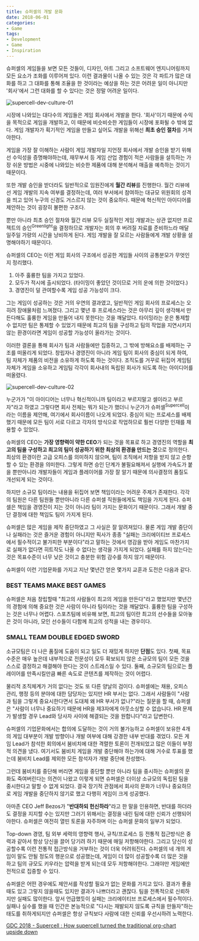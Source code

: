 ```yaml
---
title: 슈퍼셀의 개발 문화
date: 2018-06-01
categories:
- Game
tags:
- Development
- Game
- Inspiration
---
```


 슈퍼셀의 게임들을 보면 모든 것들이, 디자인, 아트 그리고 소프트웨어 엔지니어링까지 모든 요소가 조화를 이루어져 있다. 이런 결과물이 나올 수 있는 것은 각 파트가 많은 대화를 하고 그 대화를 통해 조율을 한 것이라는 예상을 하는 것은 어려운 일이 아니지만 '회사'에서 그런 대화를 할 수 있다는 것은 정말 어려운 일이다.

![supercell-dev-culture-01](https://user-images.githubusercontent.com/18159012/40906123-d8474df8-681a-11e8-878d-73b2a5c34a58.png)

 시장에 나와있는 대다수의 게임들은 게임 회사에서 개발을 한다. '회사'이기 때문에 수익을 목적으로 게임을 개발하고, 이 때문에 비슷비슷한 게임들이 시장에 포화될 수 밖에 없다. 게임 개발자가 획기적인 게임을 만들고 싶어도 개발을 위해선 **최초 승인 절차**를 거쳐야한다.

 게임을 가장 잘 이해하는 사람이 게임 개발자일 지언정 회사에서 개발 승인을 받기 위해선 수익성을 증명해야하는데, 재무부서 등 게임 산업 경험이 적은 사람들을 설득하는 가장 쉬운 방법은 시중에 나와있는 비슷한 제품에 대해 분석해서 매출을 예측하는 것이기 때문이다.

 또한 개발 승인을 받더라도 일반적으로 임원진에게 **월간 리뷰**를 진행한다. 월간 리뷰에선 게임 개발의 지속 여부를 결정하는데, 여러 부서에서 참여하는 대규모 위원회의 성격을 띄고 있어 누구의 신경도 거스르지 않는 것이 중요하다. 때문에 혁신적인 아이디어를 제안하는 것이 굉장히 불편한 구조다.

 뿐만 아니라 최초 승인 절차와 월간 리뷰 모두 실질적인 게임 개발과는 상관 없지만 프로젝트의 승인<sup>Greenlight</sup>을 결정하므로 개발자는 회의 후 버려질 자료를 준비하느라 매달 일주일 가량의 시간을 낭비하게 된다. 게임 개발을 잘 모르는 사람들에게 개발 상황을 설명해야하기 때문이다.

 슈퍼셀의 CEO는 이런 게임 회사의 구조에서 성공한 게임들 사이의 공통분모가 무엇인지 정리했다.

1. 아주 훌륭한 팀을 가지고 있었다.
2. 모두가 적시에 출시되었다. (타이밍이 좋았던 것이므로 거의 운에 의한 것이었다.)
3. 경영진이 덜 관여할수록 게임 성공 가능성이 크다.

 그는 게임이 성공하는 것은 거의 우연의 결과였고, 일반적인 게임 회사의 프로세스는 오히려 장애물처럼 느껴졌다. 그리고 몇년 후 프로세스라는 것은 아무리 깊이 생각해서 만든다해도 훌륭한 게임을 만들어 내지 못한다는 것을 깨달았다. 타이밍라는 운은 통제할 수 없지만 팀은 통제할 수 있었기 때문에 최고의 팀을 구성하고 팀의 작업을 지연시키지 않는 환경이라면 게임이 성공할 가능성이 올라가는 것이다.

 이러한 결론을 통해 회사가 팀과 사람들에만 집중하고, 그 밖에 방해요소를 배제하는 구조를 떠올리게 되었다. 창립자나 경영진이 아니라 게임 팀이 회사의 중심이 되게 하여, 팀 자체가 제품의 비전을 소유하게 하도록 하는 것이다. 조직도를 거꾸로 뒤집어 게임팀 자체가 게임을 소유하고 게임팀 각각이 회사내의 독립된 회사가 되도록 하는 아이디어를 떠올렸다.

![supercell-dev-culture-02](https://user-images.githubusercontent.com/18159012/40906157-f0e2420a-681a-11e8-9f2b-30063c892212.png)

 누군가가 "이 아이디어는 너무나 혁신적이니까 팀이라고 부르지말고 셀이라고 부르자"라고 하였고 그렇다면 회사 전체는 뭐가 되는가 했더니 누군가가 슈퍼셀<sup>Supercell</sup>이라는 이름을 제안해, 여기에서 회사이름이 나오게 되었다. 중심이 되는 프로세스를 배제했기 때문에 모든 팀이 서로 다르고 각자의 방식으로 작업하므로 훨씬 다양한 인재를 채용할 수 있었다.

 슈퍼셀의 CEO는 **가장 영향력이 약한 CEO**가 되는 것을 목표로 하고 경영진의 역할을 **최고의 팀을 구성하고 최고의 팀이 성공하기 위한 최상의 환경을 만드는 것**으로 정의한다. 최상의 환경이란 고급 오피스를 의미하지 않으며, 팀이 조직에서 저항을 받지 않고 순항할 수 있는 환경을 의미한다. 그렇게 하면 승인 단계가 불필요해져서 실행에 가속도가 붙을 뿐만아니라 개발자들이 게임과 플레이어를 가장 잘 알기 때문에 의사결정의 품질도 개선되게 되는 것이다.

 하지만 소규모 팀이라는 내용을 뒤집어 보면 책임이라는 어려운 주제가 존재한다. 각각의 팀원은 다른 팀원들 뿐만아니라 다른 슈퍼셀 직원들에게도 책임을 가지게 된다. 슈퍼셀은 책임을 경영진이 지는 것이 아니라 팀이 가지는 문화이기 때문이다. 그래서 개발 중단 결정에 대한 책임도 팀이 가지게 된다.

 슈퍼셀은 많은 게임을 제작 중단하였고 그 사실은 잘 알려져있다. 물론 게임 개발 중단이나 실패라는 것은 즐거운 경험이 아니지만 픽사가 종종 "실패는 크리에이티브 프로세스에서 필수적이고 불가피한 부분이다"라고 말하는 것에서 영감을 받아 게임도 마찬가지로 실패가 없다면 히트작도 나올 수 없다는 생각을 가지게 되었다. 실패를 하지 않는다는 것은 목표수준이 너무 낮은 것이고 충분한 위험 감수를 하지 않기 때문이다.

 슈퍼셀이 이런 기업문화를 가지고 지난 몇년간 얻은 몇가지 교훈과 도전은 다음과 같다.

### BEST TEAMS MAKE BEST GAMES

 슈퍼셀은 처음 창립할때 "최고의 사람들이 최고의 게임을 만든다"라고 했었지만 몇년간의 경험에 의해 중요한 것은 사람이 아니라 팀이라는 것을 깨달았다. 훌륭한 팀을 구성하는 것은 너무나 어렵다. 스포츠팀에 비유해 보면, 최고의 팀이란 최고의 선수들을 모아놓은 것이 아니라, 모인 선수들이 다함께 최고의 성적을 내는 경우이다.

### SMALL TEAM DOUBLE EDGED SWORD

 소규모팀은 더 나은 품질에 도움이 되고 일도 더 재밌게 하지만 **단점**도 있다. 첫째, 목표 수준은 매우 높은데 내부적으로 전문성이 모두 확보되지 않은 소규모의 팀이 모든 것을 스스로 결정하고 해결해야 한다는 것이 스트레스일 수 있다. 둘째, 소규모의 팀으로는 플레이어를 만족시킬만큼 빠른 속도로 콘텐츠를 제작하는 것이 어렵다.

 물리적 조직체계가 거의 없다는 것도 또 다른 양날의 검이다. 슈퍼셀에는 채용, 오피스 관리, 행정 등의 분야에 대한 담당자는 있지만 HR 부서는 없다. 그래서 사람들이 "사람과 팀을 그렇게 중요시한다면서 도대체 왜 HR 부서가 없나?"라는 질문을 할 때, 슈퍼셀은 "사람이 너무나 중요하기 때문에 HR을 제3자에게 아웃소싱할 수 없습니다. HR 문제가 발생할 경우 Lead와 당사자 사이에 해결되는 것을 원합니다"라고 답변한다.

 슈퍼셀의 기업문화에서는 합의에 도달하는 것이 거의 불가능하고 슈퍼셀이 보유한 4개의 게임 대부분이 개발 방향이나 개발 여부에 대해 강경한 내부 반대를 겪었다. 모든 게임 Lead가 참석한 회의에서 붐비치에 대한 격렬한 토론이 전개되었고 많은 이들이 부정적 의견을 냈다. 여기서도 붐비치 게임을 개발 중단해야 하는가에 대해 거수로 투표를 했는데 붐비치 Lead를 제외한 모든 참석자가 개발 중단에 찬성했다.  

 그런데 붐비치를 중단해 버리면 게임을 중단할 뿐만 아니라 팀을 중시하는 슈퍼셀의 문화도 죽여버린다는 의견이 나왔고 이렇게 되면 슈퍼셀은 더이상 소규모의 독립된 팀을 중시한다고 말할 수 없게 되었다. 결국 장기적 관점에서 회사의 문화가 너무나 중요하므로 게임 개발을 중단하지 않기로 했고 다행히 게임이 크게 성공했다.

 아마존 CEO Jeff Bezos가 "**반대하되 헌신하라**"라고 한 말을 인용하면, 반대를 하더라도 결정을 지지할 수는 있지만 그러기 위해서는 결정을 내린 팀에 대한 신뢰가 선행되어야한다. 슈퍼셀은 여전히 열띤 토론을 자주하며 이는 슈퍼셀 문화의 일부가 되었다.

  Top-down 경영, 팀 외부 세력의 영향력 행사, 규칙/프로세스 등 전통적 접근방식은 중력과 같아서 항상 당신을 끌어 당기려 하기 때문에 매일 저항해야한다. 그리고 당신이 성공할수록 이런 전통적 접근방식을 거부하는 것이 더욱 어려워진다. 슈퍼셀의 네 개의 게임이 말도 안될 정도의 행운으로 성공했는데, 게임이 더 많이 성공할수록 더 많은 것을 하고 팀의 규모도 키우라는 압력을 받게 되는데 모두 저항해야한다. 그래야만 게임에만 전적으로 집중할 수 있다. 

 슈퍼셀은 어떤 경우에도 제안서를 작성할 필요가 없는 문화를 가지고 있다. 결과가 좋을때도 있고 그렇지 않을때도 있지만 결과가 나쁘더라고 괜찮다. 팀을 전폭적으로 신뢰하지만 실패도 많이한다. 앞서 언급했듯이 실패는 크리에이티브 프로세스에서 필수적이다. 실패나 실수를 했을 때 인간은 본능적으로 "다시는 재발되지 않도록 규칙을 만들자"하는 태도를 취하게되지만 슈퍼셀은 항상 규칙보다 사람에 대한 신뢰를 우선시하려 노력한다.

[GDC 2018 - Supercell : How supercell turned the traditional org-chart upside down](https://www.gdcvault.com/browse/gdc-18/play/1025004/The-Cell-Structure-How-Supercell)